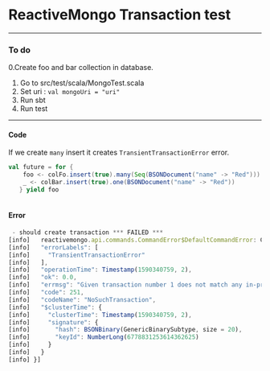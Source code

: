 # ReactiveMongo Transaction test
---

### To do
0.Create foo and bar collection in database.
1. Go to src/test/scala/MongoTest.scala
2. Set uri : `val mongoUri = "uri"`
3. Run sbt 
4. Run test

---
#### Code

If we create `many` insert it creates `TransientTransactionError` error.

```scala
val future = for {
    foo <- colFo.insert(true).many(Seq(BSONDocument("name" -> "Red"))) <<<------ many insert
    _ <- colBar.insert(true).one(BSONDocument("name" -> "Red"))
   } yield foo
   
```

#### Error

```javascript
 - should create transaction *** FAILED ***
[info]   reactivemongo.api.commands.CommandError$DefaultCommandError: CommandError[code=251, errmsg=Given transaction number 1 does not match any in-progress transactions. The active transaction number is -1, doc: {
[info]   "errorLabels": [
[info]     "TransientTransactionError"
[info]   ],
[info]   "operationTime": Timestamp(1590340759, 2),
[info]   "ok": 0.0,
[info]   "errmsg": "Given transaction number 1 does not match any in-progress transactions. The active transaction number is -1",
[info]   "code": 251,
[info]   "codeName": "NoSuchTransaction",
[info]   "$clusterTime": {
[info]     "clusterTime": Timestamp(1590340759, 2),
[info]     "signature": {
[info]       "hash": BSONBinary(GenericBinarySubtype, size = 20),
[info]       "keyId": NumberLong(6778831253614362625)
[info]     }
[info]   }
[info] }]

```
